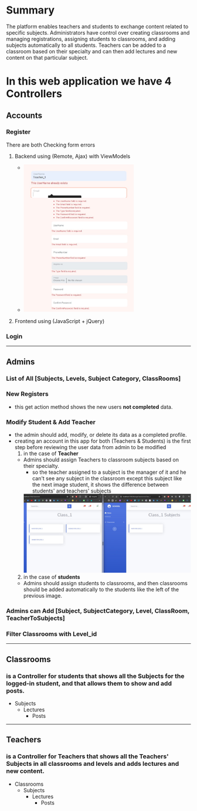 # Summary
The platform enables teachers and students to exchange content related to specific subjects. Administrators have control over creating classrooms and managing registrations, assigning students to classrooms, and adding subjects automatically to all students. Teachers can be added to a classroom based on their specialty and can then add lectures and new content on that particular subject. 

# In this web application we have 4 Controllers 


## Accounts

### Register
There are both Checking form errors
 1) Backend using (Remote, Ajax) with ViewModels
	- <img src="https://github.com/Abdelrahman-Moharram/SchoolManagementSystem/blob/master/SchoolManagementSystem/wwwroot/files/posts/21c07d92-568b-457b-84c8-c92dba99a99e.jpg" width="300px" style="float:left;" >
 	- <img src="https://github.com/Abdelrahman-Moharram/SchoolManagementSystem/blob/master/SchoolManagementSystem/wwwroot/files/posts/2016af59-436c-4925-951d-6a8aa7d57b45.jpg" width="300px" >

 2) Frontend using (JavaScript + jQuery)


    
      
	
### Login
-----

## Admins
### List of All [Subjects, Levels, Subject Category, ClassRooms]
### New Registers
- this get action method shows the new users **not completed** data.
### Modify Student & Add Teacher
- the admin should add, modify, or delete its data as a completed profile.
- creating an account in this app for both (Teachers & Students) is the first step before reviewing the user data from admin to be modified
   1) in the case of **Teacher**
	- Admins should assign Teachers to classroom subjects based on their specialty.
		- so the teacher assigned to a subject is the manager of it and he can't see any subject in the classroom except this subject like the next image student, it shows the difference between students' and teachers' subjects
 		<img src="https://github.com/Abdelrahman-Moharram/SchoolManagementSystem/blob/master/SchoolManagementSystem/wwwroot/files/posts/9243aec7-2cc7-42d8-800c-0c4206891d4e.jpg" width="800px" >
   2) in the case of **students**
   	- Admins should assign students to classrooms, and then classrooms should be added automatically to the students like the left of the previous image.
### Admins can Add [Subject, SubjectCategory, Level, ClassRoom, TeacherToSubjects]
### Filter Classrooms with Level_id
----

## Classrooms 
### is a Controller for students that shows all the Subjects for the logged-in student, and that allows them to show and add posts.
- Subjects
	- Lectures
 		- Posts
----

## Teachers 
### is a Controller for Teachers that shows all the Teachers' Subjects in all classrooms and levels and adds lectures and new content.
- Classrooms
	- Subjects
		- Lectures
 			- Posts
